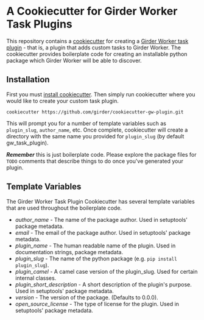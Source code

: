 # A Cookiecutter for Girder Worker Task Plugins

This repository contains a [cookiecutter](https://cookiecutter.readthedocs.io/en/latest/) for creating a [Girder Worker task plugin](http://girder-worker.readthedocs.io/en/latest/developer-docs.html#writing-your-own-plugin) - that is, a plugin that adds custom tasks to Girder Worker. The cookiecutter provides boilerplate code for creating an installable python package which Girder Worker will be able to discover.


## Installation

First you must [install cookiecutter](https://cookiecutter.readthedocs.io/en/latest/installation.html). Then simply run cookiecutter where you would like to create your custom task plugin. 

```
cookiecutter https://github.com/girder/cookiecutter-gw-plugin.git
```

This will prompt you for a number of template variables such as ```plugin_slug```, ```author_name```, etc.  Once complete, cookiecutter will create a directory with the same name you provided for ```plugin_slug``` (by default gw_task_plugin). 

___Remember___ this is just boilerplate code.  Please explore the package files for ```TODO``` comments that describe things to do once you've generated your plugin. 

## Template Variables

The Girder Worker Task Plugin Cookiecutter has several template variables that are used throughout the boilerplate code.

+ *author_name* - The name of the package author. Used in setuptools' package metadata.
+ *email* - The email of the package author. Used in setuptools' package metadata.
+ *plugin_name* - The human readable name of the plugin.  Used in documentation strings, package metadata.
+ *plugin_slug* - The name of the python package (e.g.  ```pip install plugin_slug```).
+ *plugin_camel* - A camel case version of the plugin_slug.  Used for certain internal classes.
+ *plugin_short_description* - A short description of the plugin's purpose. Used in setuptools' package metadata.
+ *version* - The version of the package. (Defaults to 0.0.0).
+ *open_source_license* - The type of license for the plugin. Used in setuptools' package metadata.
